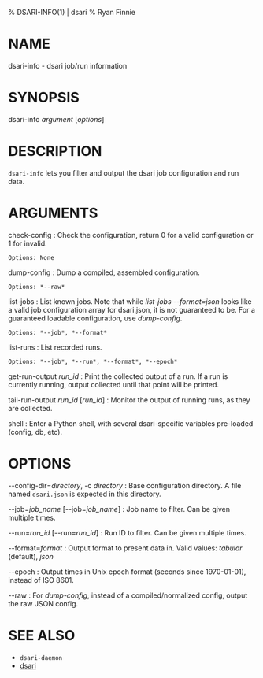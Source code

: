 % DSARI-INFO(1) | dsari
% Ryan Finnie
# NAME

dsari-info - dsari job/run information

# SYNOPSIS

dsari-info *argument* [*options*]

# DESCRIPTION

`dsari-info` lets you filter and output the dsari job configuration and run data.

# ARGUMENTS

check-config
:   Check the configuration, return 0 for a valid configuration or 1 for invalid.

    Options: None

dump-config
:   Dump a compiled, assembled configuration.

    Options: *--raw*

list-jobs
:   List known jobs.
    Note that while *list-jobs* *--format=json* looks like a valid job configuration array for dsari.json, it is not guaranteed to be.
    For a guaranteed loadable configuration, use *dump-config*.

    Options: *--job*, *--format*

list-runs
:   List recorded runs.

    Options: *--job*, *--run*, *--format*, *--epoch*

get-run-output *run_id*
:   Print the collected output of a run.
    If a run is currently running, output collected until that point will be printed.

tail-run-output *run_id* [*run_id*]
:   Monitor the output of running runs, as they are collected.

shell
:   Enter a Python shell, with several dsari-specific variables pre-loaded (config, db, etc).

# OPTIONS

--config-dir=*directory*, -c *directory*
:   Base configuration directory.
    A file named `dsari.json` is expected in this directory.

--job=*job_name* [--job=*job_name*]
:   Job name to filter.
    Can be given multiple times.

--run=*run_id* [--run=*run_id*]
:   Run ID to filter.
    Can be given multiple times.

--format=*format*
:   Output format to present data in.
    Valid values: *tabular* (default), *json*

--epoch
:   Output times in Unix epoch format (seconds since 1970-01-01), instead of ISO 8601.

--raw
:   For *dump-config*, instead of a compiled/normalized config, output the raw JSON config.

# SEE ALSO

* `dsari-daemon`
* [dsari](https://github.com/rfinnie/dsari)
